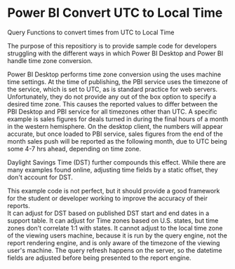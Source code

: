 # Power BI Convert UTC to Local Time
Query Functions to convert times from UTC to Local Time

The purpose of this repositiory is to provide sample code for developers struggling with the different ways in which Power BI Desktop and Power BI handle time zone conversion.  

Power BI Desktop performs time zone conversion using the uses machine time settings.  At the time of publishing, the PBI service uses the timezone of the service, which is set to UTC, as is standard practice for web servers. Unfortunately, they do not provide any out of the box option to specify a desired time zone.  This causes the reported values to differ between the PBI Desktop and PBI service for all timezones other than UTC.  A specific example is sales figures for deals turned in during the final hours of a month in the western hemisphere.  On the desktop client, the numbers will appear accurate, but once loaded to PBI service, sales figures from the end of the month sales push will be reported as the following month, due to UTC being some 4-7 hrs ahead, depending on time zone. 

Daylight Savings Time (DST) further compounds this effect. While there are many examples found online, adjusting time fields by a static offset, they don't account for DST. 

This example code is not perfect, but it should provide a good framework for the student or developer working to improve the accuracy of their reports.  
It can adjust for DST based on published DST start and end dates in a support table.
It can adjust for Time zones based on U.S. states, but time zones don't correlate 1:1 with states. 
It cannot adjust to the local time zone of the viewing users machine, because it is run by the query engine, not the report rendering engine, and is only aware of the timezone of the viewing user's machine.  The query refresh happens on the server, so the datetime fields are adjusted before being presented to the report engine. 
